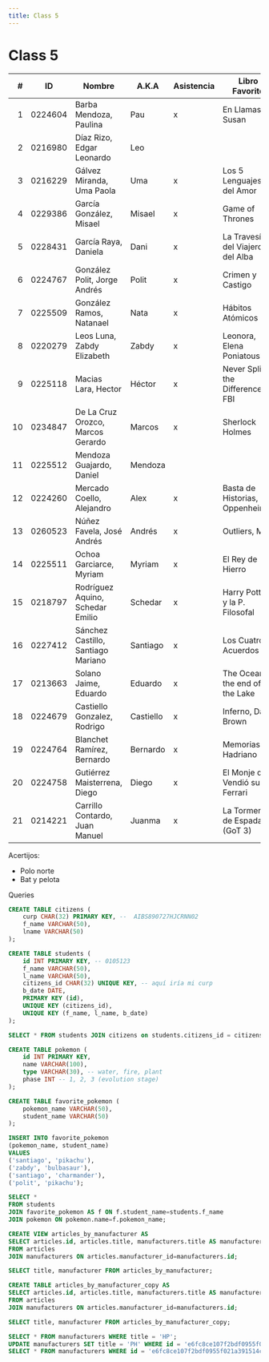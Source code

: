 ```yaml
---
title: Class 5
---
```

Class 5
=======

|  # | ID      | Nombre                             | A.K.A     | Asistencia | Libro Favorito                   |
|---:|---------|------------------------------------|-----------|------------|----------------------------------|
|  1 | 0224604 | Barba Mendoza, Paulina             | Pau       | x          | En Llamas, Susan                 |
|  2 | 0216980 | Díaz Rizo, Edgar Leonardo          | Leo       |            |                                  | 
|  3 | 0216229 | Gálvez Miranda, Uma Paola          | Uma       | x          | Los 5 Lenguajes del Amor         | 
|  4 | 0229386 | García González, Misael            | Misael    | x          | Game of Thrones                  |
|  5 | 0228431 | García Raya, Daniela               | Dani      | x          | La Travesía del Viajero del Alba |
|  6 | 0224767 | González Polit, Jorge Andrés       | Polit     | x          | Crimen y Castigo                 | 
|  7 | 0225509 | González Ramos, Natanael           | Nata      | x          | Hábitos Atómicos                 | 
|  8 | 0220279 | Leos Luna, Zabdy Elizabeth         | Zabdy     | x          | Leonora, Elena Poniatouska       |
|  9 | 0225118 | Macias Lara, Hector                | Héctor    | x          | Never Split the Difference, FBI  |
| 10 | 0234847 | De La Cruz Orozco, Marcos Gerardo  | Marcos    | x          | Sherlock Holmes                  |
| 11 | 0225512 | Mendoza Guajardo, Daniel           | Mendoza   |            |                                  |
| 12 | 0224260 | Mercado Coello, Alejandro          | Alex      | x          | Basta de Historias, Oppenheimer  | 
| 13 | 0260523 | Núñez Favela, José Andrés          | Andrés    | x          | Outliers, Max                    |
| 14 | 0225511 | Ochoa Garciarce, Myriam            | Myriam    | x          | El Rey de Hierro                 | 
| 15 | 0218797 | Rodríguez Aquino, Schedar Emilio   | Schedar   | x          | Harry Potter y la P. Filosofal   | 
| 16 | 0227412 | Sánchez Castillo, Santiago Mariano | Santiago  | x          | Los Cuatro Acuerdos              |
| 17 | 0213663 | Solano Jaime, Eduardo              | Eduardo   | x          | The Ocean at the end of the Lake |
| 18 | 0224679 | Castiello Gonzalez, Rodrigo        | Castiello | x          | Inferno, Dan Brown               |
| 19 | 0224764 | Blanchet Ramírez, Bernardo         | Bernardo  | x          | Memorias de Hadriano             |
| 20 | 0224758 | Gutiérrez Maisterrena, Diego       | Diego     | x          | El Monje que Vendió su Ferrari   |
| 21 | 0214221 | Carrillo Contardo, Juan Manuel     | Juanma    | x          | La Tormenta de Espadas (GoT 3)   |

Acertijos:

- Polo norte
- Bat y pelota

Queries

```sql
CREATE TABLE citizens (
    curp CHAR(32) PRIMARY KEY, --  AIBS890727HJCRNN02
    f_name VARCHAR(50),
    lname VARCHAR(50)
);

CREATE TABLE students (
    id INT PRIMARY KEY, -- 0105123
    f_name VARCHAR(50),
    l_name VARCHAR(50),
    citizens_id CHAR(32) UNIQUE KEY, -- aquí iría mi curp
    b_date DATE,
    PRIMARY KEY (id),
    UNIQUE KEY (citizens_id),
    UNIQUE KEY (f_name, l_name, b_date)
);

SELECT * FROM students JOIN citizens on students.citizens_id = citizens.curp;

CREATE TABLE pokemon (
    id INT PRIMARY KEY,
    name VARCHAR(100),
    type VARCHAR(30), -- water, fire, plant
    phase INT -- 1, 2, 3 (evolution stage)
);

CREATE TABLE favorite_pokemon (
    pokemon_name VARCHAR(50),
    student_name VARCHAR(50)
);

INSERT INTO favorite_pokemon
(pokemon_name, student_name)
VALUES
('santiago', 'pikachu'),
('zabdy', 'bulbasaur'),
('santiago', 'charmander'),
('polit', 'pikachu');

SELECT *
FROM students
JOIN favorite_pokemon AS f ON f.student_name=students.f_name
JOIN pokemon ON pokemon.name=f.pokemon_name;

CREATE VIEW articles_by_manufacturer AS
SELECT articles.id, articles.title, manufacturers.title AS manufacturer, articles.price
FROM articles
JOIN manufacturers ON articles.manufacturer_id=manufacturers.id;

SELECT title, manufacturer FROM articles_by_manufacturer;

CREATE TABLE articles_by_manufacturer_copy AS
SELECT articles.id, articles.title, manufacturers.title AS manufacturer, articles.price
FROM articles
JOIN manufacturers ON articles.manufacturer_id=manufacturers.id;

SELECT title, manufacturer FROM articles_by_manufacturer_copy;

SELECT * FROM manufacturers WHERE title = 'HP';
UPDATE manufacturers SET title = 'PH' WHERE id = 'e6fc8ce107f2bdf0955f021a391514ce';
SELECT * FROM manufacturers WHERE id = 'e6fc8ce107f2bdf0955f021a391514ce';
```
